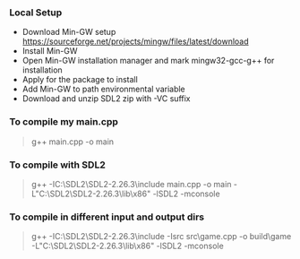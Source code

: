 ### Local Setup
- Download Min-GW setup https://sourceforge.net/projects/mingw/files/latest/download
- Install Min-GW
- Open Min-GW installation manager and mark mingw32-gcc-g++ for installation
- Apply for the package to install
- Add Min-GW to path environmental variable
- Download and unzip SDL2 zip with -VC suffix

### To compile my main.cpp
> g++ main.cpp -o main

### To compile with SDL2
> g++ -IC:\SDL2\SDL2-2.26.3\include main.cpp -o main -L"C:\SDL2\SDL2-2.26.3\lib\x86" -lSDL2 -mconsole

### To compile in different input and output dirs
> g++ -IC:\SDL2\SDL2-2.26.3\include -Isrc src\game.cpp -o build\game -L"C:\SDL2\SDL2-2.26.3\lib\x86" -lSDL2 -mconsole
